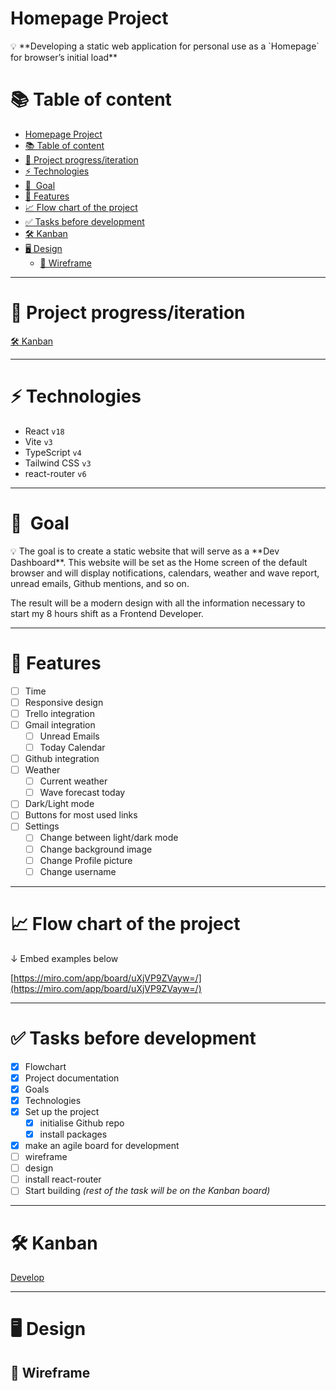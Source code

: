 # Homepage Project

<aside>
💡 **Developing a static web application for personal use as a `Homepage` for browser’s initial load**

</aside>

# 📚 Table of content

- [Homepage Project](#homepage-project)
- [📚 Table of content](#table-of-content)
- [🔖 Project progress/iteration](#project-progressiteration)
- [⚡️ Technologies](#️-technologies)
- [🎯  Goal](#-goal)
- [🚀 Features](#features)
- [📈 Flow chart of the project](#flow-chart-of-the-project)
- [✅ Tasks before development](#tasks-before-development)
- [🛠️ Kanban](#️kanban)
- [🖥️ Design](#️design)
  - [📑 Wireframe](#wireframe)
---

# 🔖 Project progress/iteration

[🛠️ Kanban](https://www.notion.so/Kanban-994865131e124c45b783d03122adae8c) 

---

# ⚡️ Technologies

- React `v18`
- Vite `v3`
- TypeScript `v4`
- Tailwind CSS `v3`
- react-router `v6`

---

# 🎯  Goal

<aside>
💡 The goal is to create a static website that will serve as a **Dev Dashboard**. This website will be set as the Home screen of the default browser and will display notifications, calendars, weather and wave report, unread emails, Github mentions, and so on.

</aside>

The result will be a modern design with all the information necessary to start my 8 hours shift as a Frontend Developer.

---

# 🚀 Features

- [ ]  Time
- [ ]  Responsive design
- [ ]  Trello integration
- [ ]  Gmail integration
    - [ ]  Unread Emails
    - [ ]  Today Calendar
- [ ]  Github integration
- [ ]  Weather
    - [ ]  Current weather
    - [ ]  Wave forecast today
- [ ]  Dark/Light mode
- [ ]  Buttons for most used links
- [ ]  Settings
    - [ ]  Change between light/dark mode
    - [ ]  Change background image
    - [ ]  Change Profile picture
    - [ ]  Change username

---

# 📈 Flow chart of the project

↓ Embed examples below

[https://miro.com/app/board/uXjVP9ZVayw=/](https://miro.com/app/board/uXjVP9ZVayw=/)

---

# ✅ Tasks before development

- [x]  Flowchart
- [x]  Project documentation
- [x]  Goals
- [x]  Technologies
- [x]  Set up the project
    - [x]  initialise Github repo
    - [x]  install packages
- [x]  make an agile board for development
- [ ]  wireframe
- [ ]  design
- [ ]  install react-router
- [ ]  Start building *(rest of the task will be on the Kanban board)*

---

# 🛠️ Kanban

[Develop](https://www.notion.so/8e47440a8f60482e8a3ab1f08cded3ea)

---

# 🖥️ Design

## 📑 Wireframe